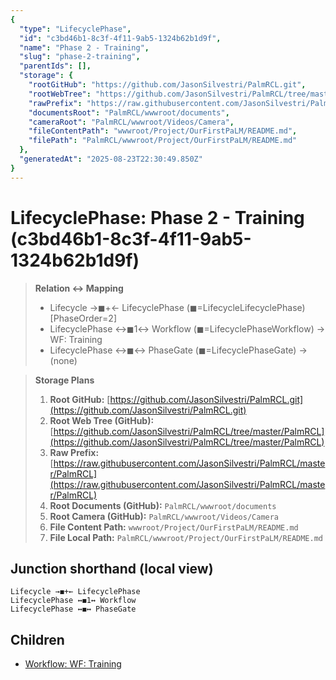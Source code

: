 ```yaml
---
{
  "type": "LifecyclePhase",
  "id": "c3bd46b1-8c3f-4f11-9ab5-1324b62b1d9f",
  "name": "Phase 2 - Training",
  "slug": "phase-2-training",
  "parentIds": [],
  "storage": {
    "rootGitHub": "https://github.com/JasonSilvestri/PalmRCL.git",
    "rootWebTree": "https://github.com/JasonSilvestri/PalmRCL/tree/master/PalmRCL",
    "rawPrefix": "https://raw.githubusercontent.com/JasonSilvestri/PalmRCL/master/PalmRCL",
    "documentsRoot": "PalmRCL/wwwroot/documents",
    "cameraRoot": "PalmRCL/wwwroot/Videos/Camera",
    "fileContentPath": "wwwroot/Project/OurFirstPaLM/README.md",
    "filePath": "PalmRCL/wwwroot/Project/OurFirstPaLM/README.md"
  },
  "generatedAt": "2025-08-23T22:30:49.850Z"
}
---
```

# LifecyclePhase: Phase 2 - Training (c3bd46b1-8c3f-4f11-9ab5-1324b62b1d9f)

> **Relation ↔ Mapping**
> - Lifecycle →◼+← LifecyclePhase (◼=LifecycleLifecyclePhase) [PhaseOrder=2]
> - LifecyclePhase ↔◼1↔ Workflow (◼=LifecyclePhaseWorkflow) → WF: Training
> - LifecyclePhase ↔◼↔ PhaseGate (◼=LifecyclePhaseGate) → (none)

> **Storage Plans**
> 1. **Root GitHub:** [https://github.com/JasonSilvestri/PalmRCL.git](https://github.com/JasonSilvestri/PalmRCL.git)
> 2. **Root Web Tree (GitHub):** [https://github.com/JasonSilvestri/PalmRCL/tree/master/PalmRCL](https://github.com/JasonSilvestri/PalmRCL/tree/master/PalmRCL)
> 3. **Raw Prefix:** [https://raw.githubusercontent.com/JasonSilvestri/PalmRCL/master/PalmRCL](https://raw.githubusercontent.com/JasonSilvestri/PalmRCL/master/PalmRCL)
> 4. **Root Documents (GitHub):** `PalmRCL/wwwroot/documents`
> 5. **Root Camera (GitHub):** `PalmRCL/wwwroot/Videos/Camera`
> 6. **File Content Path:** `wwwroot/Project/OurFirstPaLM/README.md`
> 7. **File Local Path:** `PalmRCL/wwwroot/Project/OurFirstPaLM/README.md`

## Junction shorthand (local view)
```plaintext
Lifecycle →◼+← LifecyclePhase
LifecyclePhase ↔◼1↔ Workflow
LifecyclePhase ↔◼↔ PhaseGate
```

## Children
- [Workflow: WF: Training](/docs/palms/palm-demo-44b026db-ab7d-46c8-8d54-a2ff2d244c19/workflows/wf-training-f9a5c3b1-4c5e-4a6f-9a97-9f0f11dc1a2e.md)
